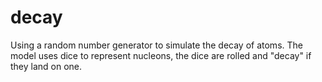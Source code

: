 # decay
Using a random number generator to simulate the decay of atoms. The model uses dice to represent nucleons, the dice are rolled and "decay" if they land on one.
